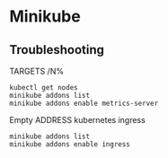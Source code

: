# Minikube

## Troubleshooting

TARGETS <unknown>/N%
```
kubectl get nodes
minikube addons list
minikube addons enable metrics-server
```

Empty ADDRESS kubernetes ingress
```
minikube addons list
minikube addons enable ingress
```
